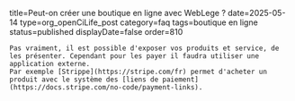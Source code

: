 title=Peut-on créer une boutique en ligne avec WebLege ?
date=2025-05-14
type=org_openCiLife_post
category=faq
tags=boutique en ligne
status=published
displayDate=false
order=810
~~~~~~
Pas vraiment, il est possible d'exposer vos produits et service, de les présenter. Cependant pour les payer il faudra utiliser une application externe.
Par exemple [Strippe](https://stripe.com/fr) permet d'acheter un produit avec le système des [liens de paiement](https://docs.stripe.com/no-code/payment-links).
